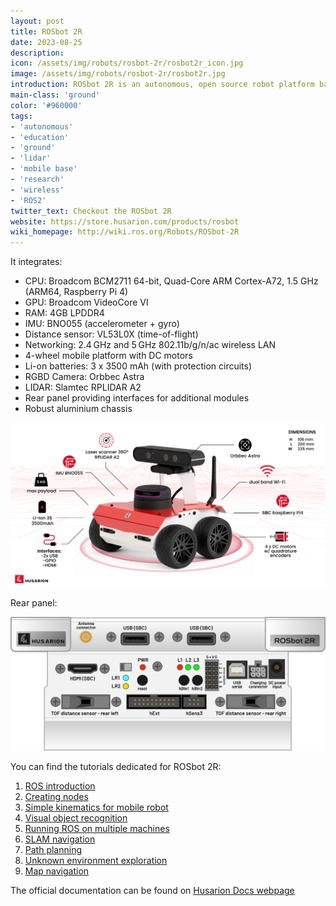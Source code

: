 ```yaml
---
layout: post
title: ROSbot 2R
date: 2023-08-25
description:
icon: /assets/img/robots/rosbot-2r/rosbot2r_icon.jpg
image: /assets/img/robots/rosbot-2r/rosbot2r.jpg
introduction: ROSbot 2R is an autonomous, open source robot platform based on Raspberry Pi 4 (ARM64). Reinforced with a development platform and free online resources such as set of tutorials, manuals, simulation model and more, it is a great choice for prototyping and learning how to program autonomous vehicles. ROS and ROS 2 system image options are available.
main-class: 'ground'
color: '#960000'
tags:
- 'autonomous'
- 'education'
- 'ground'
- 'lidar'
- 'mobile base'
- 'research'
- 'wireless'
- 'ROS2'
twitter_text: Checkout the ROSbot 2R
website: https://store.husarion.com/products/rosbot
wiki_homepage: http://wiki.ros.org/Robots/ROSbot-2R
---
```


It integrates:
 - CPU: Broadcom BCM2711 64-bit, Quad-Core ARM Cortex-A72, 1.5 GHz (ARM64, Raspberry Pi 4)
 - GPU: Broadcom VideoCore VI
 - RAM: 4GB LPDDR4
 - IMU: BNO055 (accelerometer + gyro)
 - Distance sensor: VL53L0X (time-of-flight)
 - Networking:  2.4 GHz and 5 GHz 802.11b/g/n/ac wireless LAN
 - 4-wheel mobile platform with DC motors
 - Li-on batteries: 3 x 3500 mAh (with protection circuits)
 - RGBD Camera: Orbbec Astra
 - LIDAR: Slamtec RPLIDAR A2
 - Rear panel providing interfaces for additional modules
 - Robust aluminium chassis


![Appearance](/assets/img/robots/rosbot-2r/rosbot2r_appearance.png)

Rear panel:

![Rear panel](/assets/img/robots/rosbot-2r/rosbot2r_rear_panel.png)

You can find the tutorials dedicated for ROSbot 2R:
1. [ROS introduction](https://husarion.com/tutorials/ros-tutorials/1-ros-introduction)
2. [Creating nodes](https://husarion.com/tutorials/ros-tutorials/2-creating-nodes)
3. [Simple kinematics for mobile robot](https://husarion.com/tutorials/ros-tutorials/3-simple-kinematics-for-mobile-robot)
4. [Visual object recognition](https://husarion.com/tutorials/ros-tutorials/4-visual-object-recognition)
5. [Running ROS on multiple machines](https://husarion.com/tutorials/ros-tutorials/5-running-ros-on-multiple-machines)
6. [SLAM navigation](https://husarion.com/tutorials/ros-tutorials/6-slam-navigation)
7. [Path planning](https://husarion.com/tutorials/ros-tutorials/7-path-planning)
8. [Unknown environment exploration](https://husarion.com/tutorials/ros-tutorials/8-unknown-environment-exploration)
9. [Map navigation](https://husarion.com/tutorials/ros-tutorials/9-map-navigation)

The official documentation can be found on [Husarion Docs webpage](https://husarion.com/manuals/rosbot)
